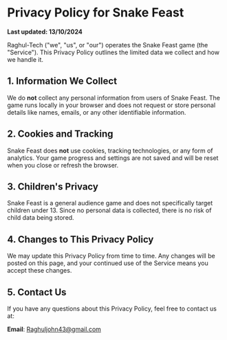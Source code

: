 # Privacy Policy for Snake Feast

**Last updated: 13/10/2024**

Raghul-Tech ("we", "us", or "our") operates the Snake Feast game (the "Service"). This Privacy Policy outlines the limited data we collect and how we handle it.

## 1. Information We Collect
We do **not** collect any personal information from users of Snake Feast. The game runs locally in your browser and does not request or store personal details like names, emails, or any other identifiable information.

## 2. Cookies and Tracking
Snake Feast does **not** use cookies, tracking technologies, or any form of analytics. Your game progress and settings are not saved and will be reset when you close or refresh the browser.

## 3. Children's Privacy
Snake Feast is a general audience game and does not specifically target children under 13. Since no personal data is collected, there is no risk of child data being stored.

## 4. Changes to This Privacy Policy
We may update this Privacy Policy from time to time. Any changes will be posted on this page, and your continued use of the Service means you accept these changes.

## 5. Contact Us
If you have any questions about this Privacy Policy, feel free to contact us at:

**Email**: [Raghuljohn43@gmail.com](mailto:Raghuljohn43@gmail.com)
